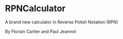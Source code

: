 # RPNCalculator
A brand new calculator in Reverse Polish Notation (RPN)

By Florian Cartier and Paul Jeannot
